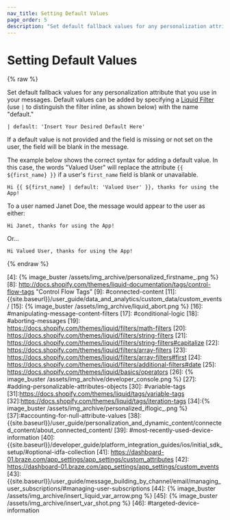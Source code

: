 ```yaml
---
nav_title: Setting Default Values
page_order: 5
description: "Set default fallback values for any personalization attribute that you use in your messages."
---
```


# Setting Default Values

{% raw %}

Set default fallback values for any personalization attribute that you use in your messages. Default values can be added by specifying a [Liquid Filter][3] (use `|` to distinguish the filter inline, as shown below) with the name "default."

```
| default: 'Insert Your Desired Default Here'
```

If a default value is not provided and the field is missing or not set on the user, the field will be blank in the message.

The example below shows the correct syntax for adding a default value. In this case, the words "Valued User" will replace the attribute `{{ ${first_name} }}` if a user's `first_name` field is blank or unavailable.

```liquid
Hi {{ ${first_name} | default: 'Valued User' }}, thanks for using the App!
```

To a user named Janet Doe, the message would appear to the user as either:

```
Hi Janet, thanks for using the App!
```

Or...

```
Hi Valued User, thanks for using the App!
```

{% endraw %}

[1]: http://docs.shopify.com/themes/liquid-documentation/basics
[2]: {{site.baseurl}}/user_guide/data_and_analytics/custom_data/custom_attributes/
[3]: http://docs.shopify.com/themes/liquid-documentation/filters
[5]: {{site.baseurl}}/user_guide/data_and_analytics/custom_data/custom_attributes/#custom-attribute-data-types
[6]: #conditional-messaging-logic-tags
[7]: https://docs.shopify.com/themes/liquid-documentation/tags
[12]: https://docs.shopify.com/themes/liquid-documentation/filters
[4]: {% image_buster /assets/img_archive/personalized_firstname_.png %}
[8]: http://docs.shopify.com/themes/liquid-documentation/tags/control-flow-tags "Control Flow Tags"
[9]: #connected-content
[11]: {{site.baseurl}}/user_guide/data_and_analytics/custom_data/custom_events/
[15]: {% image_buster /assets/img_archive/liquid_abort.png %}
[16]: #manipulating-message-content-filters
[17]: #conditional-logic
[18]: #aborting-messages
[19]: https://docs.shopify.com/themes/liquid/filters/math-filters
[20]: https://docs.shopify.com/themes/liquid/filters/string-filters
[21]: https://docs.shopify.com/themes/liquid/filters/string-filters#capitalize
[22]: https://docs.shopify.com/themes/liquid/filters/array-filters
[23]: https://docs.shopify.com/themes/liquid/filters/array-filters#first
[24]: https://docs.shopify.com/themes/liquid/filters/additional-filters#date
[25]: https://docs.shopify.com/themes/liquid/basics/operators
[26]: {% image_buster /assets/img_archive/developer_console.png %}
[27]: #adding-personalizable-attributes-objects
[30]: #variable-tags
[31]:https://docs.shopify.com/themes/liquid/tags/variable-tags
[32]:https://docs.shopify.com/themes/liquid/tags/iteration-tags
[34]:{% image_buster /assets/img_archive/personalized_iflogic_.png %}
[37]:#accounting-for-null-attribute-values
[38]: {{site.baseurl}}/user_guide/personalization_and_dynamic_content/connected_content/about_connected_content/
[39]: #most-recently-used-device-information
[40]: {{site.baseurl}}/developer_guide/platform_integration_guides/ios/initial_sdk_setup/#optional-idfa-collection
[41]: https://dashboard-01.braze.com/app_settings/app_settings/custom_attributes
[42]: https://dashboard-01.braze.com/app_settings/app_settings/custom_events
[43]: {{site.baseurl}}/user_guide/message_building_by_channel/email/managing_user_subscriptions/#managing-user-subscriptions
[44]: {% image_buster /assets/img_archive/insert_liquid_var_arrow.png %}
[45]: {% image_buster /assets/img_archive/insert_var_shot.png %}
[46]: #targeted-device-information
